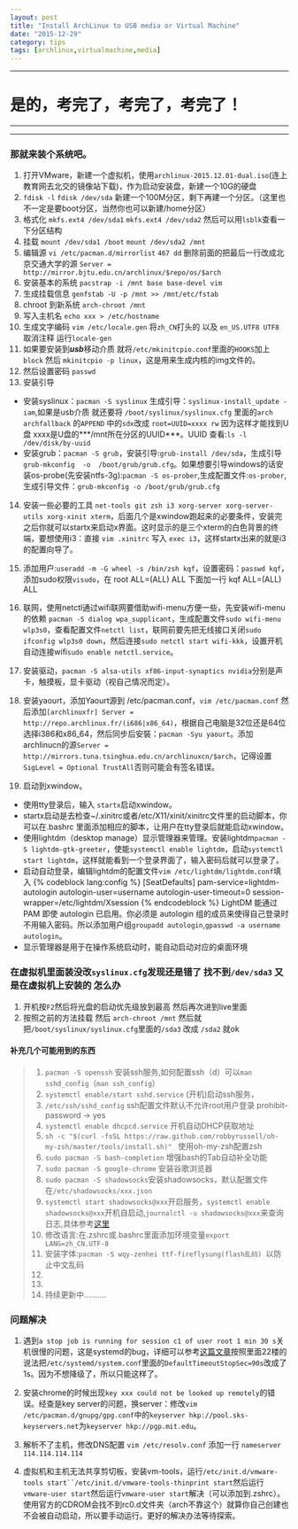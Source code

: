 ```yaml
---
layout: post
title: "Install ArchLinux to USB media or Virtual Machine"
date: "2015-12-29"
category: tips
tags: [archlinux,virtualmachine,media]
---
```



*****
# 是的，考完了，考完了，考完了！
*****

*****
### 那就来装个系统吧。
1. 打开VMware，新建一个虚拟机，使用`archlinux-2015.12.01-dual.iso`(连上教育网去北交的镜像站下载)，作为启动安装盘，新建一个10G的硬盘
2. `fdisk -l`  `fdisk /dev/sda` 新建一个100M分区，剩下再建一个分区。（这里也不一定是要boot分区，当然你也可以新建/home分区）
3. 格式化  `mkfs.ext4 /dev/sda1`   `mkfs.ext4 /dev/sda2` 然后可以用`lsblk`查看一下分区结构
4. 挂载  `mount /dev/sda1 /boot`   `mount /dev/sda2 /mnt`
5. 编辑源 `vi /etc/pacman.d/mirrorlist`   `467 dd` 删除前面的把最后一行改成北京交通大学的源 `Server = http://mirror.bjtu.edu.cn/archlinux/$repo/os/$arch`
6. 安装基本的系统 `pacstrap -i /mnt base base-devel vim`
7. 生成挂载信息 `genfstab -U -p /mnt >> /mnt/etc/fstab`
8. chroot 到新系统 `arch-chroot /mnt`
9. 写入主机名 `echo xxx > /etc/hostname`
10. 生成文字编码 `vim /etc/locale.gen` 将`zh_CN`打头的 以及 `en_US.UTF8 UTF8` 取消注释 运行`locale-gen`
11. 如果要安装到***usb***移动介质 就将`/etc/mkinitcpio.conf`里面的`HOOKS`加上 `block` 然后 `mkinitcpio -p linux`，这是用来生成内核的img文件的。
12. 然后设置密码 `passwd`
13. 安装引导
  * 安装syslinux：`pacman -S syslinux` 生成引导：`syslinux-install_update -iam`,如果是usb介质 就还要将 `/boot/syslinux/syslinux.cfg` 里面的`arch archfallback` 的`APPEND` 中的`sdx`改成 `root=UUID=xxxx rw` 因为这样才能找到U盘 xxxx是U盘的***/mnt所在分区的UUID***。UUID 查看:`ls -l /dev/disk/by-uuid`
  * 安装grub：`pacman -S grub`，安装引导:`grub-install /dev/sda`，生成引导`grub-mkconfig  -o  /boot/grub/grub.cfg`。如果想要引导windows的话安装os-probe(先安装ntfs-3g):`pacman -S os-prober`,生成配置文件:`os-prober`,生成引导文件：`grub-mkconfig -o /boot/grub/grub.cfg`

14. 安装一些必要的工具 `net-tools git zsh i3 xorg-server xorg-server-utils xorg-xinit xterm`，后面几个是xwindow跑起来的必要条件，安装完之后你就可以startx来启动x界面。这时显示的是三个xterm的白色背景的终端，要想使用i3：直接 `vim .xinitrc` 写入 `exec i3`，这样startx出来的就是i3的配置向导了。

15. 添加用户:`useradd -m -G wheel -s /bin/zsh kqf`，设置密码：`passwd kqf`，添加sudo权限`visudo`，在 root ALL=(ALL) ALL 下面加一行 kqf ALL=(ALL) ALL

16. 联网，使用netctl通过wifi联网要借助wifi-menu方便一些，先安装wifi-menu的依赖 `pacman -S dialog wpa_supplicant`，生成配置文件`sudo wifi-menu wlp3s0`，查看配置文件`netctl list`，联网前要先把无线接口关闭`sudo ifconfig wlp3s0 down`，然后连接`sudo netctl start wifi-kkk`，设置开机自动连接wifi`sudo enable netctl.service`。

17. 安装驱动，`pacman -S alsa-utils xf86-input-synaptics nvidia`分别是声卡，触摸板，显卡驱动（视自己情况而定）。

18. 安装yaourt，添加Yaourt源到 /etc/pacman.conf，`vim /etc/pacman.conf` 然后添加`[archlinuxfr]
Server = http://repo.archlinux.fr/(i686|x86_64)`，根据自己电脑是32位还是64位选择i386和x86_64，然后同步后安裝：`pacman -Syu yaourt`。添加archlinucn的源`Server = http://mirrors.tuna.tsinghua.edu.cn/archlinuxcn/$arch`，记得设置`SigLevel = Optional TrustAll`否则可能会有签名错误。

19. 启动到xwindow。
  * 使用tty登录后，输入 `startx`启动xwindow。
  * startx启动是去检查~/.xinitrc或者/etc/X11/xinit/xinitrc文件里的启动脚本，你可以在.bashrc 里面添加相应的脚本，让用户在tty登录后就能启动xwindow。
  * 使用lightdm（desktop manage）显示管理器来管理。安装lightdm`pacman -S lightdm-gtk-greeter`，使能`systemctl enable lightdm`，启动`systemctl start lightdm`，这样就能看到一个登录界面了，输入密码后就可以登录了。
  * 启动自动登录，编辑lightdm的配置文件`vim /etc/lightdm/lightdm.conf`填入
  {% codeblock  lang:config %}
    [SeatDefaults]
    pam-service=lightdm-autologin
    autologin-user=username
    autologin-user-timeout=0
    session-wrapper=/etc/lightdm/Xsession
  {% endcodeblock %}
  LightDM 能通过 PAM 即使 autologin 已启用。你必须是 autologin 组的成员来使得自己登录时不用输入密码。所以添加用户组`groupadd autologin`,`gpasswd -a username autologin`。
  * 显示管理器是用于在操作系统启动时，能自动启动对应的桌面环境

### 在虚拟机里面装没改`syslinux.cfg`发现还是错了 找不到`/dev/sda3` 又是在虚拟机上安装的 怎么办
1. 开机按`F2`然后将光盘的启动优先级放到最高 然后再次进到live里面
2. 按照之前的方法挂载 然后 `arch-chroot /mnt` 然后就把`/boot/syslinux/syslinux.cfg`里面的`/sda3` 改成 `/sda2` 就ok


#### 补充几个可能用到的东西
> 1. `pacman -S openssh` 安装ssh服务,如何配置ssh（d）可以`man sshd_config`（`man ssh_config`）
> 1. `systemctl enable/start sshd.service` (开机)启动ssh服务，
> 1. `/etc/ssh/sshd_config` ssh配置文件默认不允许root用户登录 prohibit-password -> yes
> 1. `systemctl enable dhcpcd.service` 开机自动DHCP获取地址
> 1. `sh -c "$(curl -fsSL https://raw.github.com/robbyrussell/oh-my-zsh/master/tools/install.sh)" ` 使用oh-my-zsh配置zsh
> 1. `sudo pacman -S bash-completion` 增强bash的Tab自动补全功能
> 1. `sudo pacman -S google-chrome` 安装谷歌浏览器
> 1. `sudo pacman -S shadowsocks`安装shadowsocks，默认配置文件在`/etc/shadowsocks/xxx.json`
> 1. `systemctl start shadowsocks@xxx`开启服务，`systemctl enable shadowsocks@xxx`开机自启动,`journalctl -u shadowsocks@xxx`来查询日志,具体参考[这里](https://wiki.archlinux.org/index.php/Shadowsocks_(%E7%AE%80%E4%BD%93%E4%B8%AD%E6%96%87))
> 1. 修改语言:在.zshrc或.bashrc里面添加环境变量`export LANG=zh_CN.UTF-8`
> 1. 安装字体:`pacman -S wqy-zenhei ttf-fireflysung(flash乱码) `以防止中文乱码
> 1.
> 1.
> 1. 持续更新中..........


### 问题解决
1. 遇到`a stop job is running for session c1 of user root 1 min 30 s`关机很慢的问题，这是systemd的bug，详细可以参考[这篇文章](https://bbs.archlinux.org/viewtopic.php?id=203112)按照里面22楼的说法把`/etc/systemd/system.conf`里面的`DefaultTimeoutStopSec=90s`改成了1s。因为不想降级了，所以只能这样了。

2. 安装chrome的时候出现`key xxx could not be looked up remotely`的错误。经查是key server的问题，换server：修改`vim /etc/pacman.d/gnupg/gpg.conf`中的`keyserver hkp://pool.sks-keyservers.net`为`keyserver hkp://pgp.mit.edu`。
3. 解析不了主机，修改DNS配置 `vim /etc/resolv.conf` 添加一行 `nameserver 114.114.114.114`
4. 虚拟机和主机无法共享剪切板，安装vm-tools，运行`/etc/init.d/vmware-tools start``/etc/init.d/vmware-tools-thinprint start`然后运行`vmware-user start`然后运行`vmware-user start`解决（可以添加到.zshrc）。使用官方的CDROM会找不到rc0.d文件夹（arch不靠这个）就算你自己创建也不会被自动启动，所以要手动运行。更好的解决办法等待探索。
